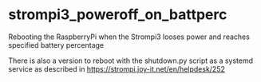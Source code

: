 # strompi3_poweroff_on_battperc
Rebooting the RaspberryPi when the Strompi3 looses power and reaches specified battery percentage


There is also a version to reboot with the shutdown.py script as a systemd service as described in https://strompi.joy-it.net/en/helpdesk/252
